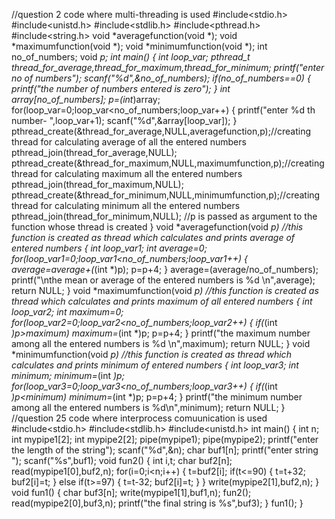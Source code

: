 //question 2 code where multi-threading is used
#include<stdio.h>
#include<unistd.h>
#include<stdlib.h>
#include<pthread.h>
#include<string.h>
void *averagefunction(void *);
void *maximumfunction(void *);
void *minimumfunction(void *);
int no_of_numbers;
void *p;
int main()
{
	int loop_var;
	pthread_t thread_for_average,thread_for_maximum,thread_for_minimum;
	printf("enter no of numbers");
	scanf("%d",&no_of_numbers);
	if(no_of_numbers==0)
	{
	  printf("the number of numbers entered is zero");
	}
	int array[no_of_numbers];
	p=(int*)array;
	for(loop_var=0;loop_var<no_of_numbers;loop_var++)
	{
		printf("enter %d th number-	",loop_var+1);
		scanf("%d",&array[loop_var]);
	}
	pthread_create(&thread_for_average,NULL,averagefunction,p);//creating thread for calculating average of all the entered numbers 
	pthread_join(thread_for_average,NULL);
	pthread_create(&thread_for_maximum,NULL,maximumfunction,p);//creating thread for calculating maximum all the entered numbers 
	pthread_join(thread_for_maximum,NULL);
	pthread_create(&thread_for_minimum,NULL,minimumfunction,p);//creating thread for calculating minimum all the entered numbers
	pthread_join(thread_for_minimum,NULL);
	//p is passed as argument to the function whose thread is created
}
void *averagefunction(void *p) //this function is created as thread which calculates and prints average of entered numbers
{
	int loop_var1;
	int average=0;
	for(loop_var1=0;loop_var1<no_of_numbers;loop_var1++)
	{
		average=average+(*(int *)p);
		p=p+4;
	}
	average=(average/no_of_numbers);
	printf("\nthe mean or average of the entered numbers is %d \n",average);
	return NULL;
}
void *maximumfunction(void *p)	//this function is created as thread which calculates and prints maximum of all entered numbers
{
	int loop_var2;
	int maximum=0;
	for(loop_var2=0;loop_var2<no_of_numbers;loop_var2++)
	{
		if(*(int *)p>maximum)
		maximum=*(int *)p;
		p=p+4;
	}
	printf("the maximum number among all the entered numbers is %d \n",maximum);
	return NULL;
}
void *minimumfunction(void *p) //this function is created as thread which calculates and prints minimum of entered numbers
{
	int loop_var3;
	int minimum;
	minimum=*(int *)p;
	for(loop_var3=0;loop_var3<no_of_numbers;loop_var3++)
	{
		if(*(int *)p<minimum)
		minimum=*(int *)p;
		p=p+4;
	}
	printf("the minimum number among all the entered numbers is %d\n",minimum);
	return NULL;
}
//question 25 code where interprocess comuunication is used
#include<stdio.h>
#include<stdlib.h>
#include<unistd.h>
int main()
{
	int n;
	int mypipe1[2];
	int mypipe2[2];
	pipe(mypipe1);
	pipe(mypipe2);
	printf("enter the length of the string");
	scanf("%d",&n);
	char buf1[n];
	printf("enter string ");
	scanf("%s",buf1);
	void fun2()
	{
		int i,t;
		char buf2[n];
		read(mypipe1[0],buf2,n);
		for(i=0;i<n;i++)
		{
			t=buf2[i];
			if(t<=90)
			{
				t=t+32;
				buf2[i]=t;
			}
			else if(t>=97)
			{
				t=t-32;
				buf2[i]=t;
			}
		}
		write(mypipe2[1],buf2,n);
	}
	void fun1()
	{
		char buf3[n];
		write(mypipe1[1],buf1,n);
		fun2();
		read(mypipe2[0],buf3,n);
		printf("the final string is %s",buf3);
	}
	fun1();
}
